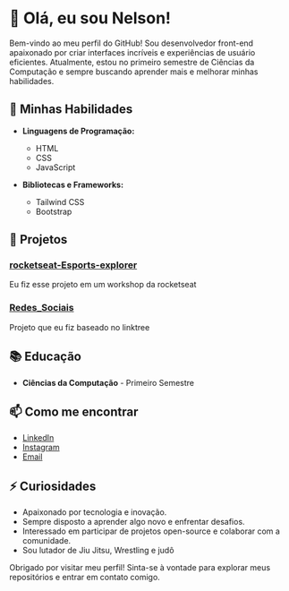 # 👋 Olá, eu sou Nelson!

Bem-vindo ao meu perfil do GitHub! Sou desenvolvedor front-end apaixonado por criar interfaces incríveis e experiências de usuário eficientes. Atualmente, estou no primeiro semestre de Ciências da Computação e sempre buscando aprender mais e melhorar minhas habilidades.

## 🚀 Minhas Habilidades

- **Linguagens de Programação:**
  - HTML
  - CSS
  - JavaScript

- **Bibliotecas e Frameworks:**
  - Tailwind CSS
  - Bootstrap

## 💼 Projetos

### [rocketseat-Esports-explorer](https://nelsolaa.github.io/rocketseat-Esports-explorer/)
Eu fiz esse projeto em um workshop da rocketseat

### [Redes_Sociais](https://nelsolaa.github.io/Redes_Sociais/)
Projeto que eu fiz baseado no linktree

## 📚 Educação

- **Ciências da Computação** - Primeiro Semestre

## 📫 Como me encontrar

- [LinkedIn](https://www.linkedin.com/in/nelson-prado-8473bb2b1/)
- [Instagram](https://www.instagram.com/nelson.bpn/)
- [Email](nelsonpradoneto@hotmail.com)

## ⚡ Curiosidades

- Apaixonado por tecnologia e inovação.
- Sempre disposto a aprender algo novo e enfrentar desafios.
- Interessado em participar de projetos open-source e colaborar com a comunidade.
- Sou lutador de Jiu Jitsu, Wrestling e judô 

Obrigado por visitar meu perfil! Sinta-se à vontade para explorar meus repositórios e entrar em contato comigo.
